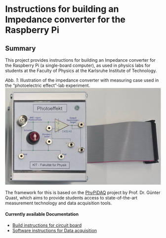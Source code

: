 # Instructions for building an Impedance converter for the Raspberry Pi

## Summary 

This project provides instructions for building an Impedance converter for the Raspberry Pi (a single-board computer), as used in physics labs for students at the Faculty of Physics at the Karlsruhe Institute of Technology.

*Abb. 1*: Illustration of the impedance converter with measuring case used in the “photoelectric effect”-lab experiment.  
                    ![Figure 1](docs/images/Measuring_Case.png)

The framework for this is based on the [PhyPiDAQ](https://github.com/PhyPiDAQ) project by Prof. Dr. Günter Quast, which aims to provide students access to state-of-the-art measurement technology and data
acquisition tools.

#### Currently available Documentation

- [Build instructions for circuit board](docs/Hardware_instructions.md)
- [Software instructions for Data acquisition](docs/Software_instructions.md)
